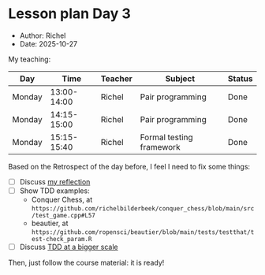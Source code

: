# Lesson plan Day 3

- Author: Richel
- Date: 2025-10-27

My teaching:

Day      |Time       |Teacher|Subject                 |Status
---------|-----------|-------|------------------------|-----
Monday   |13:00-14:00|Richel |Pair programming        |Done
Monday   |14:15-15:00|Richel |Pair programming        |Done
Monday   |15:15-15:40|Richel |Formal testing framework|Done

Based on the Retrospect of the day before, I feel I need to fix some things:

- [ ] Discuss [my reflection](../../reflections/2025_autumn/20251024.md)
- [ ] Show TDD examples:
    - Conquer Chess, at `https://github.com/richelbilderbeek/conquer_chess/blob/main/src/test_game.cpp#L57`
    - beautier, at `https://github.com/ropensci/beautier/blob/main/tests/testthat/test-check_param.R`
- [ ] Discuss [TDD at a bigger scale](../../tdd_at_bigger_scale/README.md)

Then, just follow the course material: it is ready!

